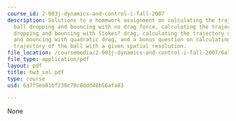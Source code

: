 ```yaml
---
course_id: 2-003j-dynamics-and-control-i-fall-2007
description: Solutions to a homework assignment on calculating the trajectory of a
  ball dropping and bouncing with no drag force, calculating the trajectory of a ball
  dropping and bouncing with Stokes? drag, calculating the trajectory of a ball dropping
  and bouncing with quadratic drag, and a bonus question on calculating a more accurate
  trajectory of the ball with a given spatial resolution.
file_location: /coursemedia/2-003j-dynamics-and-control-i-fall-2007/6a7f5ea81bf238c70c8ddd48b56afa83_hw3_sol.pdf
file_type: application/pdf
layout: pdf
title: hw3_sol.pdf
type: course
uid: 6a7f5ea81bf238c70c8ddd48b56afa83

---
```

None